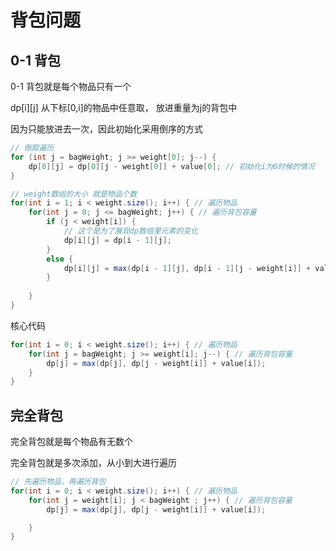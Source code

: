 # 背包问题

## 0-1 背包
0-1 背包就是每个物品只有一个

dp[i][j] 从下标[0,i]的物品中任意取， 放进重量为j的背包中

因为只能放进去一次，因此初始化采用倒序的方式

```java
// 倒叙遍历
for (int j = bagWeight; j >= weight[0]; j--) {
    dp[0][j] = dp[0][j - weight[0]] + value[0]; // 初始化i为0时候的情况
}
```

```java
// weight数组的大小 就是物品个数
for(int i = 1; i < weight.size(); i++) { // 遍历物品
    for(int j = 0; j <= bagWeight; j++) { // 遍历背包容量 
        if (j < weight[i]) {
            // 这个是为了展现dp数组里元素的变化
            dp[i][j] = dp[i - 1][j]; 
        }
        else {
            dp[i][j] = max(dp[i - 1][j], dp[i - 1][j - weight[i]] + value[i]);
        }
        
    }
}
```

核心代码
```java
for(int i = 0; i < weight.size(); i++) { // 遍历物品
    for(int j = bagWeight; j >= weight[i]; j--) { // 遍历背包容量
        dp[j] = max(dp[j], dp[j - weight[i]] + value[i]);
    }
}
```

## 完全背包
完全背包就是每个物品有无数个

完全背包就是多次添加，从小到大进行遍历
```java
// 先遍历物品，再遍历背包
for(int i = 0; i < weight.size(); i++) { // 遍历物品
    for(int j = weight[i]; j < bagWeight ; j++) { // 遍历背包容量
        dp[j] = max(dp[j], dp[j - weight[i]] + value[i]);

    }
}
```
